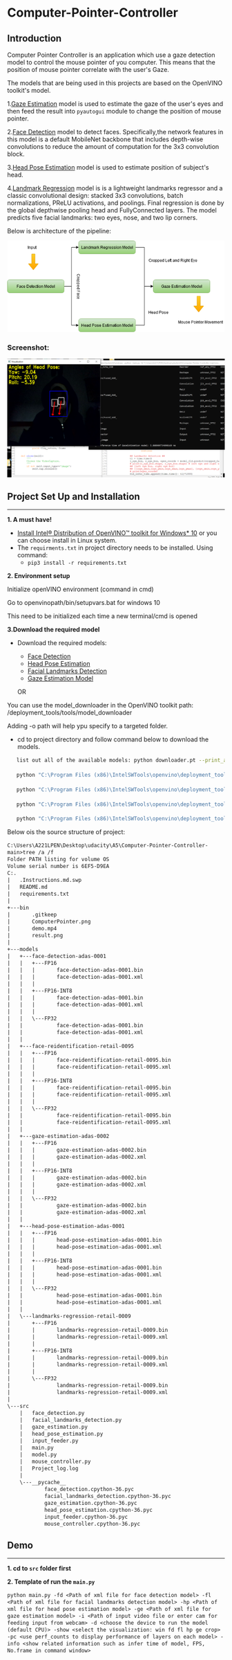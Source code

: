 # Computer-Pointer-Controller


## Introduction
Computer Pointer Controller is an application which use a gaze detection model to control the mouse pointer of you computer.
This means that the position of mouse pointer correlate with the user's Gaze.

The models that are being used in this projects are based on the OpenVINO toolkit's model.

1.[Gaze Estimation](https://docs.openvinotoolkit.org/latest/_models_intel_gaze_estimation_adas_0002_description_gaze_estimation_adas_0002.html) model is used to estimate the gaze of the user's eyes and then feed the result into `pyautogui` module to change the position of mouse pointer. 

2.[Face Detection](https://docs.openvinotoolkit.org/2018_R5/_docs_Transportation_object_detection_face_pruned_mobilenet_reduced_ssd_shared_weights_caffe_desc_face_detection_adas_0001.html) model to detect faces. Specifically,the network features in this model is a default MobileNet backbone that includes depth-wise convolutions to reduce the amount of computation for the 3x3 convolution block.

3.[Head Pose Estimation](https://docs.openvinotoolkit.org/latest/omz_models_intel_head_pose_estimation_adas_0001_description_head_pose_estimation_adas_0001.html) model is used to estimate position of subject's head.

4.[Landmark Regression](https://docs.openvinotoolkit.org/latest/omz_models_intel_head_pose_estimation_adas_0001_description_head_pose_estimation_adas_0001.html) model is  is a lightweight landmarks regressor and a classic convolutional design: stacked 3x3 convolutions, batch normalizations, PReLU activations, and poolings. Final regression is done by the global depthwise pooling head and FullyConnected layers. The model predicts five facial landmarks: two eyes, nose, and two lip corners.




Below is architecture of the pipeline:

![pipline](https://github.com/SNNJM/ComputerPointerController/blob/master/bin/ComputerPointer.png?raw=true)




### Screenshot:
![show_app](https://github.com/SNNJM/ComputerPointerController/blob/master/bin/result.png?raw=true)




## Project Set Up and Installation
_______________
**1. A must have!** 
- [Install Intel® Distribution of OpenVINO™ toolkit for Windows* 10](https://docs.openvinotoolkit.org/latest/openvino_docs_install_guides_installing_openvino_windows.html#model_optimizer_configuration_steps) or you can choose install in Linux system.
- The `requirments.txt` in project directory needs to be installed. Using command: 
    - `pip3 install -r requirements.txt`



**2. Environment setup**

Initialize openVINO environment (command in cmd)

Go to openvinopath/bin/setupvars.bat for windows 10
    
This need to be initialized each time a new terminal/cmd is opened


**3.Download the required model**
- Download the required models:
    - [Face Detection](https://docs.openvinotoolkit.org/latest/_models_intel_face_detection_adas_binary_0001_description_face_detection_adas_binary_0001.html)
    - [Head Pose Estimation](https://docs.openvinotoolkit.org/latest/_models_intel_head_pose_estimation_adas_0001_description_head_pose_estimation_adas_0001.html)
    - [Facial Landmarks Detection](https://docs.openvinotoolkit.org/latest/_models_intel_landmarks_regression_retail_0009_description_landmarks_regression_retail_0009.html)
    - [Gaze Estimation Model](https://docs.openvinotoolkit.org/latest/_models_intel_gaze_estimation_adas_0002_description_gaze_estimation_adas_0002.html)
    
    OR
    
You can use the model_downloader in the OpenVINO toolkit path: /deployment_tools/tools/model_downloader

Adding -o path will help ypu specify to a targeted folder.

 
 - cd to project directory and follow command below to download the models.
 ```sh
    list out all of the available models: python downloader.pt --print_all
     
    python "C:\Program Files (x86)\IntelSWTools\openvino\deployment_tools\open_model_zoo\tools\downloader\downloader.py" --name face-detection-adas-binary-0001
    
    python "C:\Program Files (x86)\IntelSWTools\openvino\deployment_tools\open_model_zoo\tools\downloader\downloader.py" --name head-pose-estimation-adas-0001
    
    python "C:\Program Files (x86)\IntelSWTools\openvino\deployment_tools\open_model_zoo\tools\downloader\downloader.py" --name landmarks-regression-retail-0009
    
    python "C:\Program Files (x86)\IntelSWTools\openvino\deployment_tools\open_model_zoo\tools\downloader\downloader.py" --name gaze-estimation-adas-0002
```
  
 Below ois the source structure of project:
``` 
C:\Users\A221LPEN\Desktop\udacity\A5\Computer-Pointer-Controller-main>tree /a /f
Folder PATH listing for volume OS
Volume serial number is 6EF5-D9EA
C:.
|   .Instructions.md.swp
|   README.md
|   requirements.txt
|
+---bin
|       .gitkeep
|       ComputerPointer.png
|       demo.mp4
|       result.png
|
+---models
|   +---face-detection-adas-0001
|   |   +---FP16
|   |   |       face-detection-adas-0001.bin
|   |   |       face-detection-adas-0001.xml
|   |   |
|   |   +---FP16-INT8
|   |   |       face-detection-adas-0001.bin
|   |   |       face-detection-adas-0001.xml
|   |   |
|   |   \---FP32
|   |           face-detection-adas-0001.bin
|   |           face-detection-adas-0001.xml
|   |
|   +---face-reidentification-retail-0095
|   |   +---FP16
|   |   |       face-reidentification-retail-0095.bin
|   |   |       face-reidentification-retail-0095.xml
|   |   |
|   |   +---FP16-INT8
|   |   |       face-reidentification-retail-0095.bin
|   |   |       face-reidentification-retail-0095.xml
|   |   |
|   |   \---FP32
|   |           face-reidentification-retail-0095.bin
|   |           face-reidentification-retail-0095.xml
|   |
|   +---gaze-estimation-adas-0002
|   |   +---FP16
|   |   |       gaze-estimation-adas-0002.bin
|   |   |       gaze-estimation-adas-0002.xml
|   |   |
|   |   +---FP16-INT8
|   |   |       gaze-estimation-adas-0002.bin
|   |   |       gaze-estimation-adas-0002.xml
|   |   |
|   |   \---FP32
|   |           gaze-estimation-adas-0002.bin
|   |           gaze-estimation-adas-0002.xml
|   |
|   +---head-pose-estimation-adas-0001
|   |   +---FP16
|   |   |       head-pose-estimation-adas-0001.bin
|   |   |       head-pose-estimation-adas-0001.xml
|   |   |
|   |   +---FP16-INT8
|   |   |       head-pose-estimation-adas-0001.bin
|   |   |       head-pose-estimation-adas-0001.xml
|   |   |
|   |   \---FP32
|   |           head-pose-estimation-adas-0001.bin
|   |           head-pose-estimation-adas-0001.xml
|   |
|   \---landmarks-regression-retail-0009
|       +---FP16
|       |       landmarks-regression-retail-0009.bin
|       |       landmarks-regression-retail-0009.xml
|       |
|       +---FP16-INT8
|       |       landmarks-regression-retail-0009.bin
|       |       landmarks-regression-retail-0009.xml
|       |
|       \---FP32
|               landmarks-regression-retail-0009.bin
|               landmarks-regression-retail-0009.xml
|
\---src
    |   face_detection.py
    |   facial_landmarks_detection.py
    |   gaze_estimation.py
    |   head_pose_estimation.py
    |   input_feeder.py
    |   main.py
    |   model.py
    |   mouse_controller.py
    |   Project_log.log
    |
    \---__pycache__
            face_detection.cpython-36.pyc
            facial_landmarks_detection.cpython-36.pyc
            gaze_estimation.cpython-36.pyc
            head_pose_estimation.cpython-36.pyc
            input_feeder.cpython-36.pyc
            mouse_controller.cpython-36.pyc
```

## Demo
_______________
**1. cd to `src` folder first**


**2. Template of run the `main.py`**
```
python main.py -fd <Path of xml file for face detection model> -fl <Path of xml file for facial landmarks detection model> -hp <Path of xml file for head pose estimation model> -ge <Path of xml file for gaze estimation model> -i <Path of input video file or enter cam for feeding input from webcam> -d <choose the device to run the model (default CPU)> -show <select the visualization: win fd fl hp ge crop> -pc <use perf_counts to display performance of layers on each model> -info <show related information such as infer time of model, FPS, No.frame in command window>
```


